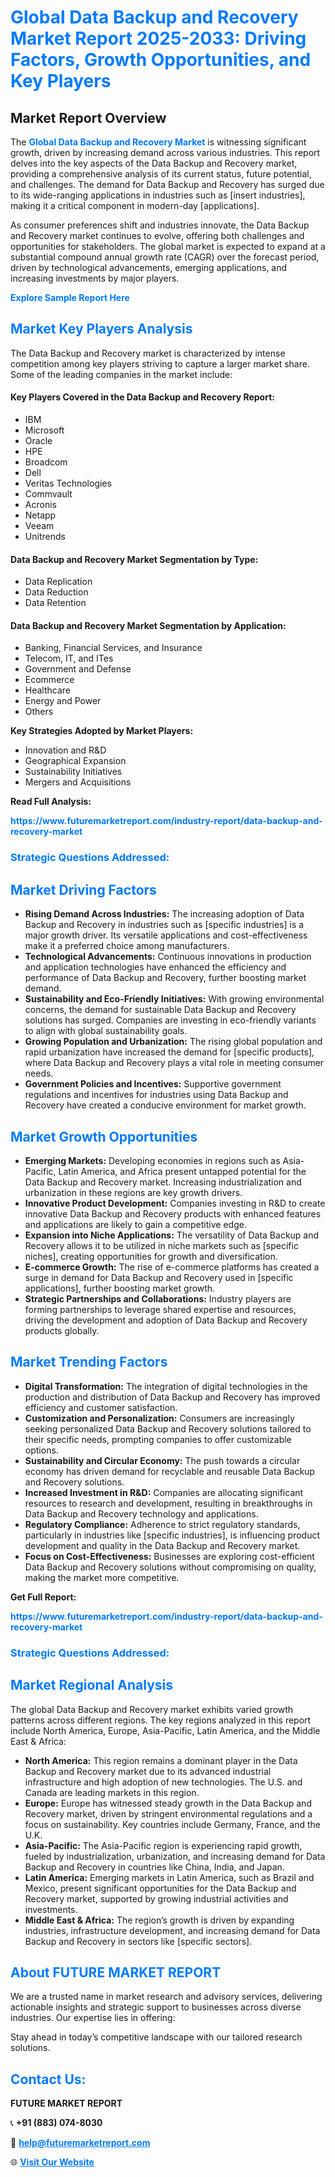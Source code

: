 <h1 style="color: #007BFF;">Global Data Backup and Recovery Market Report 2025-2033: Driving Factors, Growth Opportunities, and Key Players</h1>

<section id="overview">
<h2>Market Report Overview</h2>
<p>The <a href="https://www.futuremarketreport.com/industry-report/data-backup-and-recovery-market" style="color: #007BFF; text-decoration: none;"><strong>Global Data Backup and Recovery Market</strong></a> is witnessing significant growth, driven by increasing demand across various industries. This report delves into the key aspects of the Data Backup and Recovery market, providing a comprehensive analysis of its current status, future potential, and challenges. The demand for Data Backup and Recovery has surged due to its wide-ranging applications in industries such as [insert industries], making it a critical component in modern-day [applications].</p>
<p>As consumer preferences shift and industries innovate, the Data Backup and Recovery market continues to evolve, offering both challenges and opportunities for stakeholders. The global market is expected to expand at a substantial compound annual growth rate (CAGR) over the forecast period, driven by technological advancements, emerging applications, and increasing investments by major players.</p>
</section>

<section id="overview">
<p><a href="https://www.futuremarketreport.com/request-sample/reportId=58800" style="color: #007BFF; text-decoration: none;"><strong>Explore Sample Report Here</strong></a></p>
</section>

<section id="key-players">
<h2 style="color: #007BFF;">Market Key Players Analysis</h2>
<p>The Data Backup and Recovery market is characterized by intense competition among key players striving to capture a larger market share. Some of the leading companies in the market include:</p>
<h4>Key Players Covered in the Data Backup and Recovery Report:</h4>
<ul><li>IBM</li><li>Microsoft</li><li>Oracle</li><li>HPE</li><li>Broadcom</li><li>Dell</li><li>Veritas Technologies</li><li>Commvault</li><li>Acronis</li><li>Netapp</li><li>Veeam</li><li>Unitrends</li></ul>
<h4>Data Backup and Recovery Market Segmentation by Type:</h4>
<ul><li>Data Replication</li><li>Data Reduction</li><li>Data Retention</li></ul>

<h4>Data Backup and Recovery Market Segmentation by Application:</h4>
<ul><li>Banking, Financial Services, and Insurance</li><li>Telecom, IT, and ITes</li><li>Government and Defense</li><li>Ecommerce</li><li>Healthcare</li><li>Energy and Power</li><li>Others</li></ul>
<p><strong>Key Strategies Adopted by Market Players:</strong></p>
<ul>
<li>Innovation and R&D</li>
<li>Geographical Expansion</li>
<li>Sustainability Initiatives</li>
<li>Mergers and Acquisitions</li>
</ul>
</section>

<section>
<p><strong>Read Full Analysis: </strong></p><a href="https://www.futuremarketreport.com/industry-report/data-backup-and-recovery-market" style="color: #007BFF; text-decoration: none;"><strong>https://www.futuremarketreport.com/industry-report/data-backup-and-recovery-market</strong></a>
<h3 style="color: #007BFF;">Strategic Questions Addressed:</h3>
</section>

<section id="driving-factors">
<h2 style="color: #007BFF;">Market Driving Factors</h2>
<ul>
<li><strong>Rising Demand Across Industries:</strong> The increasing adoption of Data Backup and Recovery in industries such as [specific industries] is a major growth driver. Its versatile applications and cost-effectiveness make it a preferred choice among manufacturers.</li>
<li><strong>Technological Advancements:</strong> Continuous innovations in production and application technologies have enhanced the efficiency and performance of Data Backup and Recovery, further boosting market demand.</li>
<li><strong>Sustainability and Eco-Friendly Initiatives:</strong> With growing environmental concerns, the demand for sustainable Data Backup and Recovery solutions has surged. Companies are investing in eco-friendly variants to align with global sustainability goals.</li>
<li><strong>Growing Population and Urbanization:</strong> The rising global population and rapid urbanization have increased the demand for [specific products], where Data Backup and Recovery plays a vital role in meeting consumer needs.</li>
<li><strong>Government Policies and Incentives:</strong> Supportive government regulations and incentives for industries using Data Backup and Recovery have created a conducive environment for market growth.</li>
</ul>
</section>

<section id="growth-opportunities">
<h2 style="color: #007BFF;">Market Growth Opportunities</h2>
<ul>
<li><strong>Emerging Markets:</strong> Developing economies in regions such as Asia-Pacific, Latin America, and Africa present untapped potential for the Data Backup and Recovery market. Increasing industrialization and urbanization in these regions are key growth drivers.</li>
<li><strong>Innovative Product Development:</strong> Companies investing in R&D to create innovative Data Backup and Recovery products with enhanced features and applications are likely to gain a competitive edge.</li>
<li><strong>Expansion into Niche Applications:</strong> The versatility of Data Backup and Recovery allows it to be utilized in niche markets such as [specific niches], creating opportunities for growth and diversification.</li>
<li><strong>E-commerce Growth:</strong> The rise of e-commerce platforms has created a surge in demand for Data Backup and Recovery used in [specific applications], further boosting market growth.</li>
<li><strong>Strategic Partnerships and Collaborations:</strong> Industry players are forming partnerships to leverage shared expertise and resources, driving the development and adoption of Data Backup and Recovery products globally.</li>
</ul>
</section>

<section id="trending-factors">
<h2 style="color: #007BFF;">Market Trending Factors</h2>
<ul>
<li><strong>Digital Transformation:</strong> The integration of digital technologies in the production and distribution of Data Backup and Recovery has improved efficiency and customer satisfaction.</li>
<li><strong>Customization and Personalization:</strong> Consumers are increasingly seeking personalized Data Backup and Recovery solutions tailored to their specific needs, prompting companies to offer customizable options.</li>
<li><strong>Sustainability and Circular Economy:</strong> The push towards a circular economy has driven demand for recyclable and reusable Data Backup and Recovery solutions.</li>
<li><strong>Increased Investment in R&D:</strong> Companies are allocating significant resources to research and development, resulting in breakthroughs in Data Backup and Recovery technology and applications.</li>
<li><strong>Regulatory Compliance:</strong> Adherence to strict regulatory standards, particularly in industries like [specific industries], is influencing product development and quality in the Data Backup and Recovery market.</li>
<li><strong>Focus on Cost-Effectiveness:</strong> Businesses are exploring cost-efficient Data Backup and Recovery solutions without compromising on quality, making the market more competitive.</li>
</ul>
</section>

<section>
<p><strong>Get Full Report: </strong></p><a href="https://www.futuremarketreport.com/industry-report/data-backup-and-recovery-market" style="color: #007BFF; text-decoration: none;"><strong>https://www.futuremarketreport.com/industry-report/data-backup-and-recovery-market</strong></a>
<h3 style="color: #007BFF;">Strategic Questions Addressed:</h3>
</section>


<section id="regional-analysis">
<h2 style="color: #007BFF;">Market Regional Analysis</h2>
<p>The global Data Backup and Recovery market exhibits varied growth patterns across different regions. The key regions analyzed in this report include North America, Europe, Asia-Pacific, Latin America, and the Middle East & Africa:</p>
<ul>
<li><strong>North America:</strong> This region remains a dominant player in the Data Backup and Recovery market due to its advanced industrial infrastructure and high adoption of new technologies. The U.S. and Canada are leading markets in this region.</li>
<li><strong>Europe:</strong> Europe has witnessed steady growth in the Data Backup and Recovery market, driven by stringent environmental regulations and a focus on sustainability. Key countries include Germany, France, and the U.K.</li>
<li><strong>Asia-Pacific:</strong> The Asia-Pacific region is experiencing rapid growth, fueled by industrialization, urbanization, and increasing demand for Data Backup and Recovery in countries like China, India, and Japan.</li>
<li><strong>Latin America:</strong> Emerging markets in Latin America, such as Brazil and Mexico, present significant opportunities for the Data Backup and Recovery market, supported by growing industrial activities and investments.</li>
<li><strong>Middle East & Africa:</strong> The region’s growth is driven by expanding industries, infrastructure development, and increasing demand for Data Backup and Recovery in sectors like [specific sectors].</li>
</ul>
</section>

<footer>
<h2 style="color: #007BFF;">About FUTURE MARKET REPORT</h2>
<p>We are a trusted name in market research and advisory services, delivering actionable insights and strategic support to businesses across diverse industries. Our expertise lies in offering:</p>

<p>Stay ahead in today’s competitive landscape with our tailored research solutions.</p>

<h2 style="color: #007BFF;">Contact Us:</h2>
<p><strong>FUTURE MARKET REPORT</strong></p>
<p>📞 <strong>+91 (883) 074-8030</strong></p>
<p>📧 <strong><a href="mailto:help@futuremarketreport.com" style="color: #007BFF;">help@futuremarketreport.com</a></strong></p>
<p>🌐 <strong><a href="https://www.futuremarketreport.com/" style="color: #007BFF;">Visit Our Website</a></strong></p>
</footer>